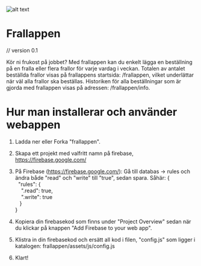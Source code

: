![alt text](https://sornmo.se/frallappen/assets/img/logo-with-consid.svg??style=width:100px)
# Frallappen
// version 0.1

Kör ni frukost på jobbet?
Med frallappen kan du enkelt lägga en beställning på en fralla eller flera frallor för varje vardag i veckan. Totalen av antalet beställda frallor visas på frallappens startsida: /frallappen, vilket underlättar när väl alla frallor ska beställas.
Historiken för alla beställningar som är gjorda med frallappen visas på adressen: /frallappen/info.

# Hur man installerar och använder webappen
1. Ladda ner eller Forka "frallappen".
2. Skapa ett projekt med valfritt namn på firebase, https://firebase.google.com/
3. På Firebase (https://firebase.google.com/): Gå till databas -> rules och ändra både "read" och "write" till "true", sedan spara.
Såhär:
{<br />
&nbsp;&nbsp;"rules": {<br />
&nbsp;&nbsp;&nbsp;&nbsp;".read": true,<br />
&nbsp;&nbsp;&nbsp;&nbsp;".write": true<br />
&nbsp;&nbsp; }<br />
}<br />

4. Kopiera din firebasekod som finns under "Project Overview" sedan när du klickar på knappen "Add Firebase to your web app".
5. Klistra in din firebasekod och ersätt all kod i filen, "config.js" som ligger i katalogen: frallappen/assets/js/config.js
6. Klart!
